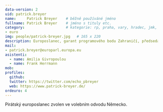 ```yaml
---
data-version: 2
uid: patrick.breyer
name:     Patrick Breyer  	# běžně používáné jméno
fullname: Patrick Breyer  	# jméno s tituly etc.
category:                 	# kategorie: rp, praha, vary, hradec, jmk, senat
- euro
img: people/patrick-breyer.jpg   # 165 x 220
description: Europoslanec, garant programového bodu Zahraničí, předseda Evroské pirátské strany
mail:
- patrick.breyer@europarl.europa.eu 
asistenti:
  - name: Amilia Givropoulou 
  - name: Frank Herrmann
mob:
profiles:
  github:
  twitter: https://twitter.com/echo_pbreyer
  web: https://www.patrick-breyer.de/
ordeuro: 4
---
```


Pirátský europoslanec zvolen ve volebním odvodu Německo.

